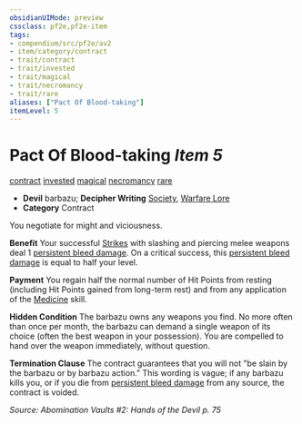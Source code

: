 ```yaml
---
obsidianUIMode: preview
cssclass: pf2e,pf2e-item
tags:
- compendium/src/pf2e/av2
- item/category/contract
- trait/contract
- trait/invested
- trait/magical
- trait/necromancy
- trait/rare
aliases: ["Pact Of Blood-taking"]
itemLevel: 5
---
```

# Pact Of Blood-taking *Item 5*  
[contract](../../../rules/traits/contract-lol.md)  [invested](../../../rules/traits/invested.md)  [magical](../../../rules/traits/magical.md)  [necromancy](../../../rules/traits/necromancy.md)  [rare](../../../rules/traits/rare.md)  

- **Devil** barbazu; **Decipher Writing** [Society](../../skills.md#Society), [Warfare Lore](../../skills.md#Lore)
- **Category** Contract

You negotiate for might and viciousness.

**Benefit** Your successful [Strikes](../../../rules/actions/strike.md) with slashing and piercing melee weapons deal 1 [persistent bleed damage](../../../rules/conditions.md#Persistent%20Damage). On a critical success, this [persistent bleed damage](../../../rules/conditions.md#Persistent%20Damage) is equal to half your level.

**Payment** You regain half the normal number of Hit Points from resting (including Hit Points gained from long-term rest) and from any application of the [Medicine](../../skills.md#Medicine) skill.

**Hidden Condition** The barbazu owns any weapons you find. No more often than once per month, the barbazu can demand a single weapon of its choice (often the best weapon in your possession). You are compelled to hand over the weapon immediately, without question.

**Termination Clause** The contract guarantees that you will not "be slain by the barbazu or by barbazu action." This wording is vague; if any barbazu kills you, or if you die from [persistent bleed damage](../../../rules/conditions.md#Persistent%20Damage) from any source, the contract is voided.

*Source: Abomination Vaults #2: Hands of the Devil p. 75*